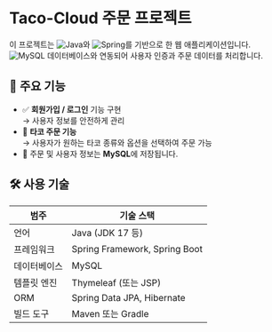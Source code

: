 # Taco-Cloud 주문 프로젝트

이 프로젝트는 ![Java](https://img.shields.io/badge/java-%23ED8B00.svg?style=for-the-badge&logo=openjdk&logoColor=white)와 ![Spring](https://img.shields.io/badge/spring-%236DB33F.svg?style=for-the-badge&logo=spring&logoColor=white)를 기반으로 한 웹 애플리케이션입니다.  
![MySQL](https://img.shields.io/badge/mysql-4479A1.svg?style=for-the-badge&logo=mysql&logoColor=white) 데이터베이스와 연동되어 사용자 인증과 주문 데이터를 처리합니다.

## 🔧 주요 기능

- ✅ **회원가입 / 로그인** 기능 구현  
  → 사용자 정보를 안전하게 관리
- 🛒 **타코 주문 기능**  
  → 사용자가 원하는 타코 종류와 옵션을 선택하여 주문 가능
- 💾 주문 및 사용자 정보는 **MySQL**에 저장됩니다.

## 🛠 사용 기술

| 범주           | 기술 스택                        |
|----------------|----------------------------------|
| 언어           | Java (JDK 17 등)                |
| 프레임워크     | Spring Framework, Spring Boot    |
| 데이터베이스   | MySQL                            |
| 템플릿 엔진    | Thymeleaf (또는 JSP)             |
| ORM            | Spring Data JPA, Hibernate       |
| 빌드 도구      | Maven 또는 Gradle                |
